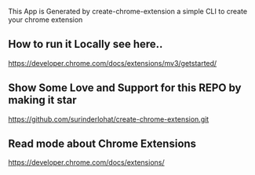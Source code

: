 This App is Generated by create-chrome-extension a simple CLI to create your chrome extension

## How to run it Locally see here..
https://developer.chrome.com/docs/extensions/mv3/getstarted/


## Show Some Love and Support for this REPO by making it star
https://github.com/surinderlohat/create-chrome-extension.git


## Read mode about Chrome Extensions
https://developer.chrome.com/docs/extensions/


